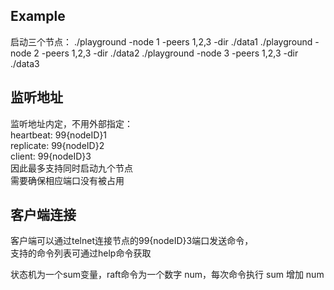 ## Example
启动三个节点：
./playground -node 1 -peers 1,2,3 -dir ./data1
./playground -node 2 -peers 1,2,3 -dir ./data2
./playground -node 3 -peers 1,2,3 -dir ./data3

## 监听地址
监听地址内定，不用外部指定：                   
heartbeat: 99{nodeID}1     
replicate: 99{nodeID}2     
client:    99{nodeID}3     
因此最多支持同时启动九个节点    
需要确保相应端口没有被占用      

## 客户端连接
客户端可以通过telnet连接节点的99{nodeID}3端口发送命令，     
支持的命令列表可通过help命令获取          

状态机为一个sum变量，raft命令为一个数字 num，每次命令执行 sum 增加 num
